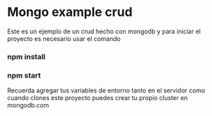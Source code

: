 # Mongo example crud

Este es un ejemplo de un crud hecho con mongodb y para iniciar el proyecto es necesario usar el comando
### npm install
### npm start

Recuerda agregar tus variables de entorno tanto en el servidor como cuando clones este proyecto puedes crear tu propio cluster en mongodb.com